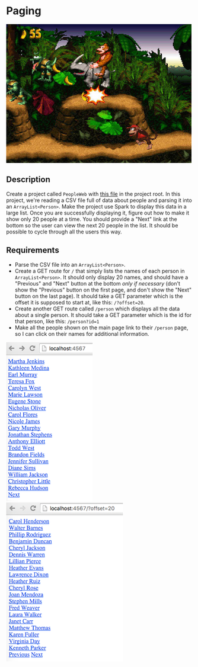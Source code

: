 # Paging

![screenshot](screenshot.jpg)

## Description

Create a project called `PeopleWeb` with [this file](https://raw.githubusercontent.com/oakes/java-assignments/master/projects/People/people.csv) in the project root. In this project, we're reading a CSV file full of data about people and parsing it into an `ArrayList<Person>`. Make the project use Spark to display this data in a large list. Once you are successfully displaying it, figure out how to make it show only 20 people at a time. You should provide a "Next" link at the bottom so the user can view the next 20 people in the list. It should be possible to cycle through all the users this way.

## Requirements

* Parse the CSV file into an `ArrayList<Person>`.
* Create a GET route for `/` that simply lists the names of each person in `ArrayList<Person>`. It should only display 20 names, and should have a "Previous" and "Next" button at the bottom *only if necessary* (don't show the "Previous" button on the first page, and don't show the "Next" button on the last page). It should take a GET parameter which is the offset it is supposed to start at, like this: `/?offset=20`.
* Create another GET route called `/person` which displays all the data about a single person. It should take a GET parameter which is the id for that person, like this: `/person?id=1`
* Make all the people shown on the main page link to their `/person` page, so I can click on their names for additional information.

![screenshot 1](screenshot1.png)
![screenshot 2](screenshot2.png)

